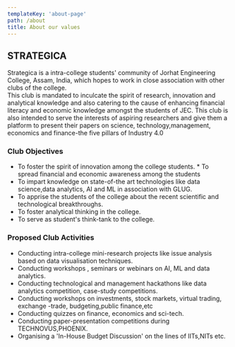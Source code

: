 ```yaml
---
templateKey: 'about-page'
path: /about
title: About our values
---
```




## **STRATEGICA**

Strategica is a intra-college students' community of Jorhat Engineering College, Assam, India, which hopes to work in close association with other clubs of the college.\
This club is mandated to inculcate the spirit of research, innovation and analytical knowledge and also catering to the cause of enhancing financial literacy and economic knowledge amongst the students of JEC. This club is also intended to serve the interests of aspiring researchers and give them a platform to present their papers on science, technology,management, economics and finance-the five pillars of Industry 4.0

### Club Objectives

* To foster the spirit of innovation among the college students. * To spread financial and economic awareness among the students
* To impart knowledge on state-of-the art technologies like data science,data analytics, AI and ML in association with GLUG.
* To apprise the students of the college about the recent scientific and technological breakthroughs.
* To foster analytical thinking in the college.
* To serve as student's think-tank to the college.

### Proposed Club Activities

* Conducting intra-college mini-research projects like issue analysis based on data visualisation techniques.
* Conducting workshops , seminars or webinars on AI, ML and data analytics.
* Conducting technological and management hackathons like data analytics competition, case-study competitions.
* Conducting workshops on investments, stock markets, virtual trading, exchange -trade, budgeting,public finance,etc
* Conducting quizzes on finance, economics and sci-tech.
* Conducting paper-presentation competitions during TECHNOVUS,PHOENIX.
* Organising a 'In-House Budget Discussion' on the lines of IITs,NITs etc.

